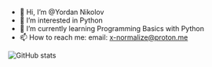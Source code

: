 - 👋 Hi, I’m @Yordan Nikolov
- 👀 I’m interested in Python
- 🌱 I’m currently learning Programming Basics with Python
- 📫 How to reach me:
                  email:  x-normalize@proton.me

![GitHub stats](https://github-readme-stats.vercel.app/api?username=x-normalize&theme=codeSTACKr&show_icons=true)
